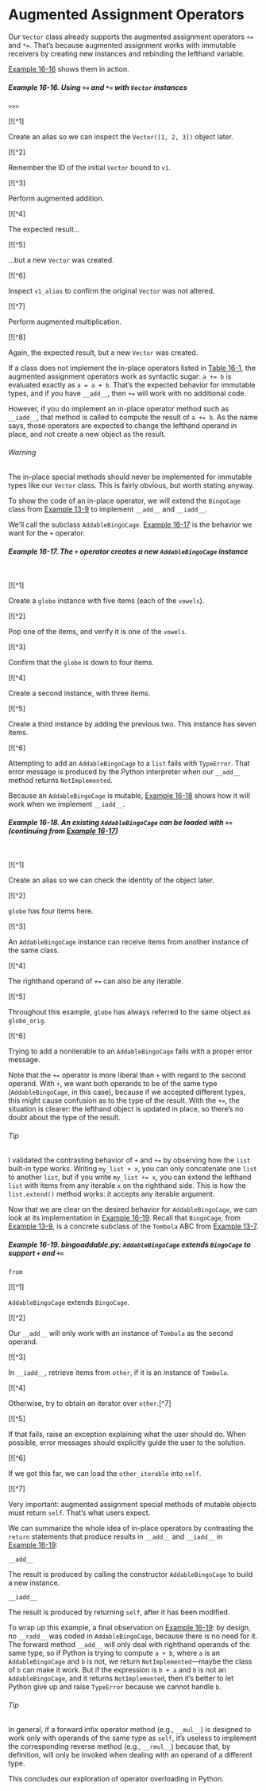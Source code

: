 # Augmented Assignment Operators

Our `Vector` class already supports the augmented assignment operators `+=` and `*=`. That’s because augmented assignment works with immutable receivers by creating new instances and rebinding the lefthand variable.

[Example 16-16](#eq_demo_augm_assign_immutable) shows them in action.

##### Example 16-16. Using `+=` and `*=` with `Vector` instances

```
>>> 
```

[![^1]

Create an alias so we can inspect the `Vector([1, 2, 3])` object later.

[![^2]

Remember the ID of the initial `Vector` bound to `v1`.

[![^3]

Perform augmented addition.

[![^4]

The expected result…

[![^5]

…but a new `Vector` was created.

[![^6]

Inspect `v1_alias` to confirm the original `Vector` was not altered.

[![^7]

Perform augmented multiplication.

[![^8]

Again, the expected result, but a new `Vector` was created.

If a class does not implement the in-place operators listed in [Table 16-1](#infix_operator_names_tbl), the augmented assignment operators work as syntactic sugar: `a += b` is evaluated exactly as `a = a + b`. That’s the expected behavior for immutable types, and if you have `__add__`, then `+=` will work with no additional code.

However, if you do implement an in-place operator method such as `__iadd__`, that method is called to compute the result of `a += b`. As the name says, those operators are expected to change the lefthand operand in place, and not create a new object as the result.

###### Warning

The in-place special methods should never be implemented for immutable types like our `Vector` class. This is fairly obvious, but worth stating anyway.

To show the code of an in-place operator, we will extend the `BingoCage` class from [Example 13-9](ch13.html#ex_tombola_bingo) to implement `__add__` and `__iadd__`.

We’ll call the subclass `AddableBingoCage`. [Example 16-17](#demo_addable_bingo_add) is the behavior we want for the `+` operator.

##### Example 16-17. The `+` operator creates a new `AddableBingoCage` instance

```
    
```

[![^1]

Create a `globe` instance with five items (each of the `vowels`).

[![^2]

Pop one of the items, and verify it is one of the `vowels`.

[![^3]

Confirm that the `globe` is down to four items.

[![^4]

Create a second instance, with three items.

[![^5]

Create a third instance by adding the previous two. This instance has seven items.

[![^6]

Attempting to add an `AddableBingoCage` to a `list` fails with `TypeError`. That error message is produced by the Python interpreter when our `__add__` method returns `NotImplemented`.

Because an `AddableBingoCage` is mutable, [Example 16-18](#demo_addable_bingo_iadd) shows how it will work when we implement `__iadd__`.

##### Example 16-18. An existing `AddableBingoCage` can be loaded with `+=` (continuing from [Example 16-17](#demo_addable_bingo_add))

```
    
```

[![^1]

Create an alias so we can check the identity of the object later.

[![^2]

`globe` has four items here.

[![^3]

An `AddableBingoCage` instance can receive items from another instance of the same class.

[![^4]

The righthand operand of `+=` can also be any iterable.

[![^5]

Throughout this example, `globe` has always referred to the same object as `globe_orig`.

[![^6]

Trying to add a noniterable to an `AddableBingoCage` fails with a proper error message.

Note that the `+=` operator is more liberal than `+` with regard to the second operand. With `+`, we want both operands to be of the same type (`AddableBingoCage`, in this case), because if we accepted different types, this might cause confusion as to the type of the result. With the `+=`, the situation is clearer: the lefthand object is updated in place, so there’s no doubt about the type of the result.

###### Tip

I validated the contrasting behavior of `+` and `+=` by observing how the `list` built-in type works. Writing `my_list + x`, you can only concatenate one `list` to another `list`, but if you write `my_list += x`, you can extend the lefthand `list` with items from any iterable `x` on the righthand side. This is how the `list.extend()` method works: it accepts any iterable argument.

Now that we are clear on the desired behavior for `AddableBingoCage`, we can look at its implementation in [Example 16-19](#ex_addable_bingo). Recall that `BingoCage`, from [Example 13-9](ch13.html#ex_tombola_bingo), is a concrete subclass of the `Tombola` ABC from [Example 13-7](ch13.html#ex_tombola_abc).

##### Example 16-19. bingoaddable.py: `AddableBingoCage` extends `BingoCage` to support `+` and `+=`

```
from
```

[![^1]

`AddableBingoCage` extends `BingoCage`.

[![^2]

Our `__add__` will only work with an instance of `Tombola` as the second operand.

[![^3]

In `__iadd__`, retrieve items from `other`, if it is an instance of `Tombola`.

[![^4]

Otherwise, try to obtain an iterator over `other`.[^7]

[![^5]

If that fails, raise an exception explaining what the user should do. When possible, error messages should explicitly guide the user to the solution.

[![^6]

If we got this far, we can load the `other_iterable` into `self`.

[![^7]

Very important: augmented assignment special methods of mutable objects must return `self`. That’s what users expect.

We can summarize the whole idea of in-place operators by contrasting the `return` statements that produce results in `__add__` and `__iadd__` in [Example 16-19](#ex_addable_bingo):

`__add__`

The result is produced by calling the constructor `AddableBingoCage` to build a new instance.

`__iadd__`

The result is produced by returning `self`, after it has been modified.

To wrap up this example, a final observation on [Example 16-19](#ex_addable_bingo): by design, no `__radd__` was coded in `AddableBingoCage`, because there is no need for it. The forward method `__add__` will only deal with righthand operands of the same type, so if Python is trying to compute `a + b`, where `a` is an `AddableBingoCage` and `b` is not, we return `NotImplemented`—maybe the class of `b` can make it work. But if the expression is `b + a` and `b` is not an `AddableBingoCage`, and it returns `NotImplemented`, then it’s better to let Python give up and raise `TypeError` because we cannot handle `b`.

###### Tip

In general, if a forward infix operator method (e.g., `__mul__`) is designed to work only with operands of the same type as `self`, it’s useless to implement the corresponding reverse method (e.g., `__rmul__`) because that, by definition, will only be invoked when dealing with an operand of a different type.

This concludes our exploration of operator overloading in Python.